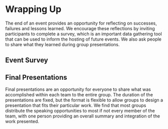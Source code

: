 
# Wrapping Up

The end of an event provides an opportunity for reflecting on successes, failures and lessons learned. We encourage these reflections by inviting participants to complete a survey, which is an important data gathering tool that can be used to inform the hosting of future events. We also ask people to share what they learned during group presentations. 

## Event Survey

## Final Presentations

Final presentations are an opportunity for everyone to share what was accomplished within each team to the entire group. The duration of the presentations are fixed, but the format is flexible to allow groups to design a presentation that fits their particular work. We find that most groups distribute the speaking opportunities to most if not every member of the team, with one person providing an overall summary and integration of the work presented. 